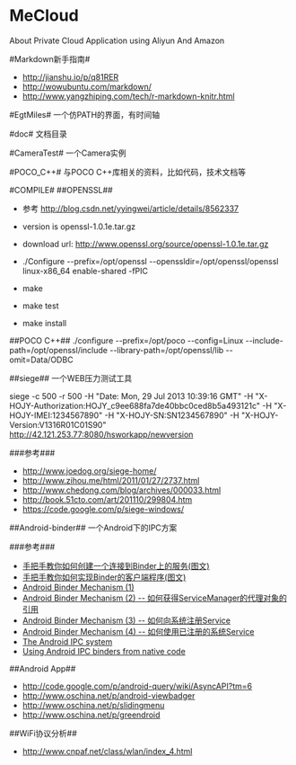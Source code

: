 MeCloud
=======

About Private Cloud Application using Aliyun And Amazon

#Markdown新手指南#
- http://jianshu.io/p/q81RER
- http://wowubuntu.com/markdown/
- http://www.yangzhiping.com/tech/r-markdown-knitr.html

#EgtMiles#
一个仿PATH的界面，有时间轴

#doc#
文档目录

#CameraTest#
一个Camera实例

#POCO_C++#
与POCO C++库相关的资料，比如代码，技术文档等


#COMPILE#
##OPENSSL##

- 参考 http://blog.csdn.net/yyingwei/article/details/8562337
- version is openssl-1.0.1e.tar.gz
- download url: http://www.openssl.org/source/openssl-1.0.1e.tar.gz

- ./Configure --prefix=/opt/openssl --openssldir=/opt/openssl/openssl linux-x86_64 enable-shared -fPIC
- make
- make test
- make install

##POCO C++##
./configure --prefix=/opt/poco --config=Linux --include-path=/opt/openssl/include --library-path=/opt/openssl/lib --omit=Data/ODBC

##siege##
一个WEB压力测试工具

siege -c 500 -r 500 -H "Date: Mon, 29 Jul 2013 10:39:16 GMT" -H "X-HOJY-Authorization:HOJY_c9ee688fa7de40bbc0ced8b5a493121c" -H "X-HOJY-IMEI:1234567890" -H "X-HOJY-SN:SN1234567890" -H "X-HOJY-Version:V1316R01C01S90" http://42.121.253.77:8080/hsworkapp/newversion

###参考###
- http://www.joedog.org/siege-home/
- http://www.zihou.me/html/2011/01/27/2737.html
- http://www.chedong.com/blog/archives/000033.html
- http://book.51cto.com/art/201110/299804.htm
- https://code.google.com/p/siege-windows/

##Android-binder##
一个Android下的IPC方案

###参考###
- [手把手教你如何创建一个连接到Binder上的服务(图文)](http://blog.csdn.net/flydream0/article/details/7165127)
- [手把手教你如何实现Binder的客户端程序(图文)](http://blog.csdn.net/flydream0/article/details/7165308)
- [Android Binder Mechanism (1)](http://blog.csdn.net/baiyanning/article/details/6191682)
- [Android Binder Mechanism (2) -- 如何获得ServiceManager的代理对象的引用](http://blog.csdn.net/baiyanning/article/details/6191931)
- [Android Binder Mechanism (3) -- 如何向系统注册Service](http://blog.csdn.net/baiyanning/article/details/6197715)
- [Android Binder Mechanism (4) -- 如何使用已注册的系统Service](http://blog.csdn.net/baiyanning/article/details/6202778)
- [The Android IPC system](http://ebixio.com/blog/2011/01/03/the-android-ipc-system/)
- [Using Android IPC binders from native code](http://ebixio.com/blog/2012/07/07/using-android-ipc-binders-from-native-code/)


##Android App##
- http://code.google.com/p/android-query/wiki/AsyncAPI?tm=6
- http://www.oschina.net/p/android-viewbadger
- http://www.oschina.net/p/slidingmenu
- http://www.oschina.net/p/greendroid

##WiFi协议分析##
- http://www.cnpaf.net/class/wlan/index_4.html

